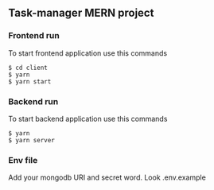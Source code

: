 ## Task-manager MERN project

### Frontend run

To start frontend application use this commands

```
$ cd client
$ yarn
$ yarn start
```

### Backend run

To start backend application use this commands

```
$ yarn
$ yarn server
```

### Env file

Add your mongodb URI and secret word. 
Look .env.example
